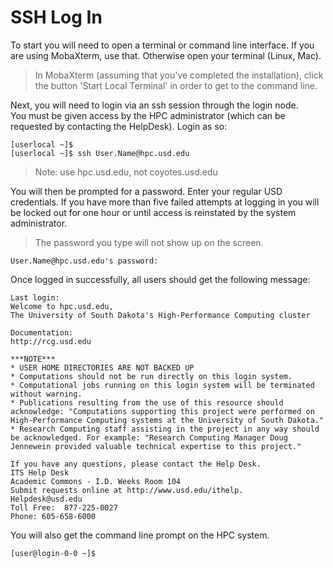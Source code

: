 # SSH Log In

To start you will need to open a terminal or command line interface. If you are using MobaXterm, use that. Otherwise open your terminal \(Linux, Mac\).

> In MobaXterm \(assuming that you've completed the installation\), click the button 'Start Local Terminal' in order to get to the command line.

Next, you will need to login via an ssh session through the login node.  
You must be given access by the HPC administrator \(which can be requested by contacting the HelpDesk\). Login as so:

```text
[userlocal ~]$
[userlocal ~]$ ssh User.Name@hpc.usd.edu
```

> Note: use hpc.usd.edu, not coyotes.usd.edu

You will then be prompted for a password. Enter your regular USD credentials. If you have more than five failed attempts at logging in you will be locked out for one hour or until access is reinstated by the system administrator.

> The password you type will not show up on the screen.

```text
User.Name@hpc.usd.edu's password:
```

Once logged in successfully, all users should get the following message:

```text
Last login: 
Welcome to hpc.usd.edu, 
The University of South Dakota's High-Performance Computing cluster

Documentation:
http://rcg.usd.edu

***NOTE***
* USER HOME DIRECTORIES ARE NOT BACKED UP
* Computations should not be run directly on this login system.  
* Computational jobs running on this login system will be terminated without warning.    
* Publications resulting from the use of this resource should acknowledge: "Computations supporting this project were performed on High-Performance Computing systems at the University of South Dakota."
* Research Computing staff assisting in the project in any way should be acknowledged. For example: "Research Computing Manager Doug Jennewein provided valuable technical expertise to this project."

If you have any questions, please contact the Help Desk. 
ITS Help Desk
Academic Commons - I.D. Weeks Room 104 
Submit requests online at http://www.usd.edu/ithelp. 
Helpdesk@usd.edu 
Toll Free:  877-225-0027 
Phone: 605-658-6000
```

You will also get the command line prompt on the HPC system.

```text
[user@login-0-0 ~]$
```

